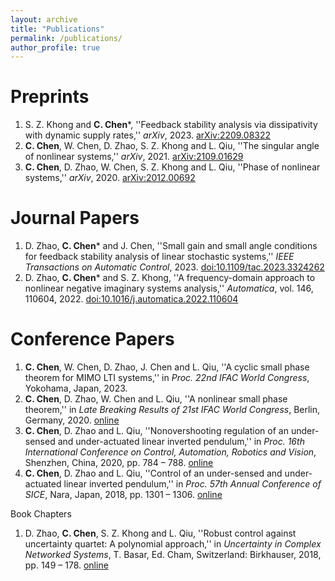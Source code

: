 ```yaml
---
layout: archive
title: "Publications"
permalink: /publications/
author_profile: true
---
```


Preprints
======
1. S. Z. Khong and **C. Chen***, ''Feedback stability analysis via dissipativity with dynamic supply rates,'' *arXiv*, 2023. [arXiv:2209.08322](https://arxiv.org/abs/2209.08322)
2. **C. Chen**, W. Chen, D. Zhao, S. Z. Khong and L. Qiu, ''The singular angle of nonlinear systems,'' *arXiv*, 2021. [arXiv:2109.01629](https://arxiv.org/abs/2109.01629)
1. **C. Chen**, D. Zhao, W. Chen, S. Z. Khong and L. Qiu, ''Phase of nonlinear systems,'' *arXiv*, 2020. [arXiv:2012.00692](https://arxiv.org/abs/2012.00692)

Journal Papers
======
1. D. Zhao,  **C. Chen*** and J. Chen, ''Small gain and small angle conditions for feedback stability analysis of linear stochastic systems,'' *IEEE Transactions on Automatic Control*, 2023. [doi:10.1109/tac.2023.3324262](https://doi.org/10.1109/tac.2023.3324262)
2. D. Zhao, **C. Chen*** and S. Z. Khong, ''A frequency-domain approach to nonlinear negative imaginary systems analysis,'' *Automatica*, vol. 146, 110604, 2022. [doi:10.1016/j.automatica.2022.110604](https://doi.org/10.1016/j.automatica.2022.110604)


Conference Papers
======
1. **C. Chen**, W. Chen, D. Zhao, J. Chen and L. Qiu, ''A cyclic small phase theorem for MIMO LTI systems,'' in *Proc. 22nd IFAC World Congress*, Yokohama, Japan, 2023.
2. **C. Chen**, D. Zhao, W. Chen and L. Qiu, ''A nonlinear small phase theorem,'' in *Late Breaking Results of 21st IFAC World Congress*, Berlin, Germany, 2020. [online](https://ifatwww.et.uni-magdeburg.de/ifac2020/media/pdfs/4488.pdf)
3. **C. Chen**, D. Zhao and L. Qiu, ''Nonovershooting regulation of an under-sensed and under-actuated linear inverted pendulum,'' in *Proc. 16th International Conference on Control, Automation, Robotics and Vision*, Shenzhen, China, 2020, pp. 784 – 788. [online](https://doi.org/10.1109/ICARCV50220.2020.9305461)
4. **C. Chen**, D. Zhao and L. Qiu, ''Control of an under-sensed and under-actuated linear inverted pendulum,'' in *Proc. 57th Annual Conference of SICE*, Nara, Japan, 2018, pp. 1301 – 1306. [online](https://doi.org/10.23919/SICE.2018.8492573)

Book Chapters
1. D. Zhao, **C. Chen**, S. Z. Khong and L. Qiu, ''Robust control against uncertainty quartet: A polynomial approach,'' in *Uncertainty in Complex Networked Systems*, T. Basar, Ed. Cham, Switzerland: Birkhauser, 2018, pp. 149 – 178. [online](https://doi.org/10.1007/978-3-030-04630-9_4)
